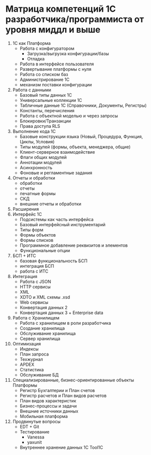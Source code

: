 # Матрица компетенций 1С разработчика/программиста от уровня миддл и выше

1. 1С как Платформа
   - Работа с конфигуратором
      * Загрузка/выгрузка конфигурации/базы
      * Отладка  
   - Работа в интерфейсе пользователя
   - Развертывание платформы с нуля
   - Работа со списком баз
   - Администрирование 1С
   - механизм поставки конфигурации
2. Работа с данными
   - Базовый типы данных 1С
   - Универсальные коллекции 1С
   - Табличные данные 1С (Справочники, Документы, Регистры)
   - Константы, перечисления
   - Работа с объектной моделью и через запросы
   - Блокировки/Транзакции
   - Права доступа RLS
3. Выполнение кода 1С
   - Базовые конструкции языка (Новый, Процедура, Функция, Циклы, Условия)
   - Типы модулей (формы, объекта, менеджера, общие)
   - Клиент-серверное взаимодействие
   - Флаги общих модулей
   - Аннотации модулей
   - Асинхронность
   - Фоновые и регламентные задания
4. Отчеты и обработки
   - обработки
   - отчеты
   - печатные формы
   - СКД
   - внешние отчеты и обработки
5. Расширения
6. Интерфейс 1С
   - Подсистемы как часть интерфейса
   - Базовый интерфейсный инструментарий
   - Типы форм
   - Формы объектов
   - Формы списков
   - Программное добавление реквизитов и элементов
   - Функциональные опции
7. БСП + ИТС
   - базовая функциональность БСП
   - интеграция БСП
   - работа с ИТС
8. Интеграция
   - Работа с JSON
   - HTTP сервисы
   - XML
   - XDTO и XML схемы .xsd
   - Web сервисы
   - Конвертация данных 2
   - Конвертация данных 3 + Enterprise data
9. Работа с Хранилищем
   - Работа с хранилищем в роли разработчика
   - Создание хранилища
   - Обслуживание хранилища
   - Сервер хранилища
10. Оптимизация
    - Индексы
    - План запроса
    - Техжурнал
    - APDEX
    - Статистика
    - Обслуживание БД
11. Специализированные, бизнес-ориентированные объекты Платформы
    - Регистр Бухгалтерии и План счетов
    - Регистр расчетов и План видов расчетов
    - План видов характеристик
    - Бизнес-процессы и задачи
    - Внешние источники данных
    - Мобильная платформа
99. Продвинутые вопросы
    - EDT + Git
    - Тестирование
       * Vanessa
       * yaxunit
    - Внутреннее хранение данных 1С Tool1C
